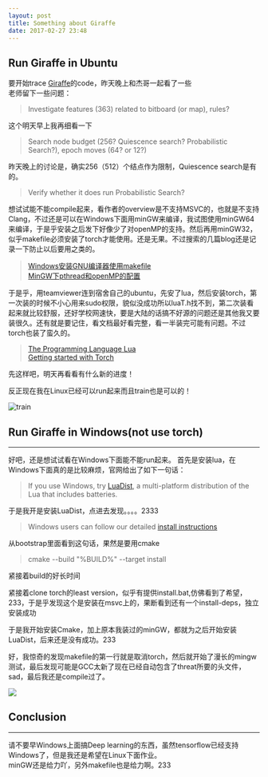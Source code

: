 ```yaml
---
layout: post
title: Something about Giraffe
date: 2017-02-27 23:48
---
```


## Run Giraffe in Ubuntu

要开始trace [Giraffe][1]的code，昨天晚上和杰哥一起看了一些   
老师留下一些问题：

> Investigate features (363) related to bitboard (or map), rules?

这个明天早上我再细看一下

> Search node budget (256? Quiescence search? Probabilistic Search?), epoch moves (64? or 12?)

昨天晚上的讨论是，确实256（512）个结点作为限制，Quiescence search是有的。

> Verify whether it does run Probabilistic Search?



想试试能不能compile起来，看作者的overview是不支持MSVC的，也就是不支持Clang，不过还是可以在Windows下面用minGW来编译，我试图使用minGW64来编译，于是乎安装之后发下好像少了对openMP的支持。然后再用minGW32，似乎makefile必须安装了torch才能使用。还是无果。不过搜索的几篇blog还是记录一下防止以后要用之类的。

> [Windows安装GNU编译器使用makefile][2]  
> [MinGW下pthread和openMP的配置][3]  


于是乎，用teamviewer连到宿舍自己的ubuntu，先安了lua，然后安装torch，第一次装的时候不小心用来sudo权限，貌似没成功所以luaT.h找不到，第二次装看起来就比较舒服，还好学校网速快，要是大陆的话搞不好源的问题还是其他我又要装很久。还有就是要记住，看文档最好看完整，看一半装完可能有问题。不过torch也装了蛮久的。

> [The Programming Language Lua][7]  
> [Getting started with Torch][8]

先这样吧，明天再看看有什么新的进度！

反正现在我在Linux已经可以run起来而且train也是可以的！

![train][9]



## Run Giraffe in Windows(not use torch)

---


好吧，还是想试试看在Windows下面能不能run起来。
首先是安装lua，在Windows下面真的是比较麻烦，官网给出了如下一句话：

> If you use Windows, try [LuaDist][4], a multi-platform distribution of the Lua that includes batteries.

于是我开是安装LuaDist，点进去发现。。。。2333

> Windows users can follow our detailed [install instructions][5]

从bootstrap里面看到这句话，果然是要用cmake

> cmake --build "%BUILD%" --target install

紧接着build的好长时间

紧接着clone torch的least version，似乎有提供install.bat,仿佛看到了希望，233，于是乎发现这个是安装在msvc上的，果断看到还有一个install-deps，独立安装成功




于是我开始安装Cmake，加上原本我装过的minGW，都就为之后开始安装LuaDist，后来还是没有成功。233

好，我惊奇的发现makefile的第一行就是取消torch，然后就开始了漫长的mingw测试，最后发现可能是GCC太新了现在已经自动包含了threat所要的头文件，sad，最后我还是compile过了。

![][6]

## Conclusion

---

请不要早Windows上面搞Deep learning的东西，虽然tensorflow已经支持Windows了，但是我还是希望在Linux下面作业。  
minGW还是给力吖，另外makefile也是给力啊。233




  [1]: https://bitbucket.org/waterreaction/giraffe/overview
  [2]: http://blog.csdn.net/pdcxs007/article/details/8582559
  [3]: http://blog.csdn.net/abacn/article/details/45153579
  [4]: http://luadist.org/
  [5]: https://github.com/LuaDist/Repository/wiki/LuaDist:-Installation
  [6]: http://7xi3e9.com1.z0.glb.clouddn.com/giraffe5.jpg
  [7]: https://www.lua.org/home.html
  [8]: http://torch.ch/docs/getting-started.html
  [9]: http://7xi3e9.com1.z0.glb.clouddn.com/giraffe2.jpg